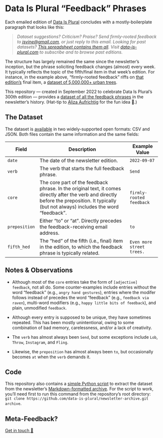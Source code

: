 # Data Is Plural “Feedback” Phrases

Each emailed edition of [Data Is Plural](https://www.data-is-plural.com/) concludes with a mostly-boilerplate paragraph that looks like this:

> *Dataset suggestions? Criticism? Praise? Send firmly-rooted feedback to jsvine@gmail.com, or just reply to this email. Looking for past datasets? [This spreadsheet contains them all](https://docs.google.com/spreadsheets/d/1wZhPLMCHKJvwOkP4juclhjFgqIY8fQFMemwKL2c64vk/edit#gid=0). Visit [data-is-plural.com](https://www.data-is-plural.com) to subscribe and to browse past editions.*

The structure has largely remained the same since the newsletter’s inception, but the phrase soliciting feedback changes (almost) every week. It typically reflects the topic of the fifth/final item in that week’s edition. For instance, in the example above, “firmly-rooted feedback” riffs on [that edition’s](https://www.data-is-plural.com/archive/2022-09-07-edition/) final item, a [dataset of 5,000,000+ urban trees](https://datadryad.org/stash/dataset/doi:10.5061/dryad.2jm63xsrf).

This repository — created in September 2022 to celebrate Data Is Plural’s 300th edition — provides a [dataset of all the feedback phrases](data/phrases.csv) in the newsletter’s history. (Hat-tip to [Aliza Aufrichtig](https://twitter.com/alizauf) for the fun idea 💫.) 

## The Dataset

The dataset is [available](data/) in two widely-supported open formats: CSV and JSON. Both files contain the same information and the same fields:


|Field|Description|Example Value|
|---|---|---|
|`date`|The date of the newsletter edition.|`2022-09-07`|
|`verb`|The verb that starts the full feedback phrase.|`Send`|
|`core`|The core part of the feedback phrase. In the original text, it comes directly after the verb and directly before the preposition. It typically (but not always) includes the word “feedback”.|`firmly-rooted feedback`|
|`preposition`|Either “to” or “at”. Directly precedes the feedback-receiving email address.|`to`|
|`fifth_hed`|The “hed” of the fifth (i.e., final) item in the edition, to which the feedback phrase is typically related. |`Even more street trees.`|

## Notes & Observations

- Although most of the `core` entries take the form of `[adjective] feedback`, not all do. Some counter-examples include entries without the word “feedback” (e.g., `angry hand gestures`), entries where the modifer follows instead of precedes the word “feedback” (e.g., `feedback via raven`), multi-word modifiers (e.g., `happy little bits of feedback`), and plain, unmodified `feedback`.

- Although every entry is supposed to be unique, they have sometimes repeated. This has been mostly unintentional, owing to some combination of bad memory, carelessness, and/or a lack of creativity.

- The `verb` has almost always been `Send`, but some exceptions include `Lob`, `Throw`, `Instagram`, and `Fling`.

- Likewise, the `preposition` has almost always been `to`, but occasionally becomes `at` when the `verb` demands it.

## Code

This repository also contains a [simple Python script](scripts/extract.py) to extract the dataset from the newsletter’s [Markdown-formatted archive](https://github.com/data-is-plural/newsletter-archive). For the script to work, you’ll need first to run this command from the repository’s root directory: `git clone https://github.com/data-is-plural/newsletter-archive.git archive`.

## Meta-Feedback?

[Get in touch 📨](https://www.jsvine.com/)
